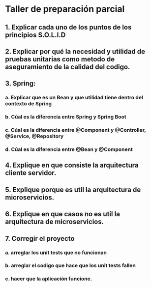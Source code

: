 # Taller de preparación parcial

## 1. Explicar cada uno de los puntos de los principios S.O.L.I.D
## 2. Explicar por qué la necesidad y utilidad de pruebas unitarias como metodo de aseguramiento de la calidad del codigo.
## 3. Spring:
### a. Explicar que es un Bean y que utilidad tiene dentro del contexto de Spring
### b. Cúal es la diferencia entre Spring y Spring Boot
### c. Cúal es la diferencia entre @Component y @Controller, @Service, @Repository
### d. Cúal es la diferencia entre @Bean y @Component
## 4. Explique en que consiste la arquitectura cliente servidor.
## 5. Explique porque es util la arquitectura de microservicios.
## 6. Explique en que casos no es util la arquitectura de microservicios.


## 7. Corregir el proyecto
### a. arreglar los unit tests que no funcionan
### b. arreglar el codigo que hace que los unit tests fallen
### c. hacer que la aplicaciòn funcione.

